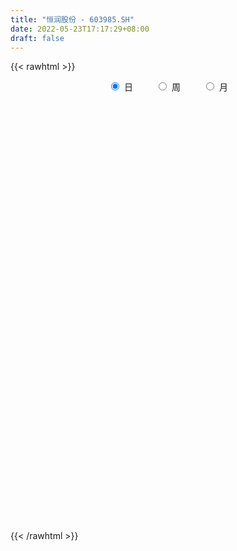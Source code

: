 ```yaml
---
title: "恒润股份 - 603985.SH"
date: 2022-05-23T17:17:29+08:00
draft: false
---
```

{{< rawhtml >}}
    <div style="text-align: center">
        <label style="padding: 1rem;"><input style="margin-right: .5rem" type="radio" name="period" value="D" checked onclick="period_change(this)">日</label>
        <label style="padding: 1rem;"><input style="margin-right: .5rem" type="radio" name="period" value="W" onclick="period_change(this)">周</label>
        <label style="padding: 1rem;"><input style="margin-right: .5rem" type="radio" name="period" value="M" onclick="period_change(this)">月</label>
    </div>
    <div id="chart" style="height: 700px;"></div> 
    <script type="text/javascript">
        const D_v = [15524.82,12145.58,16158.36,14952.23,31118.52,20437.15,18633.85,14529.99,12404.51,19358.79,20047.83,22906.54,22911.21,23284.46,43915.44,29145.82,14786.49,13192.52,11338.19,29394.03,16843.3,45037.98,37068.0,95816.87,49363.93,28561.84,29056.26,30938.02,32345.73,37977.6,34854.02,71365.2,66910.26,27448.0,29160.37,27994.52,30426.12,24069.6,30242.74,37861.59,53358.93,33042.18,52347.37,37906.39,43486.75,31646.06,37876.42,28654.95,17690.63,25118.35,52626.52,34577.62,62427.86,77380.37,54529.5,35963.1,125191.64,197295.91,140746.94,91779.03,114334.17,208560.79,246184.25,182614.65,187938.41,152369.47,121729.67,100892.23,112400.42,70783.23,122255.36,156181.52,197696.75,188261.29,111306.51,136221.05,83806.16,189239.27,95222.13,85821.73,150469.57,283123.74,330854.74,283811.14,233119.05,164738.62,137136.92,122521.53,278766.35,217497.31,69982.03,332042.51,285079.57,222860.96,121878.76,158780.67,138313.12,138066.42,108578.06,46725.3,151630.32,109172.82,109305.83,83135.24,88081.05,89020.48,80886.54,52318.21,208133.54,138770.7,160496.0,118875.11,162124.53,180441.18,136001.06,122688.18,98409.18,80443.41,61950.11,154828.78,173875.71,119199.62,158230.94,103785.34,120911.35,84527.87,89584.05,138521.91,85671.37,65375.78,60138.36,60940.55,80905.12,50979.38,79747.56,53681.49,71651.94,64654.01,73595.92,44921.39,72834.85,79191.04,80007.56,121026.66,72233.64,75505.19,67572.49,52643.31,40834.23,28783.42,49522.83,33839.83,26437.9,31804.35,25183.2,32413.44,51038.19,61387.74,46448.94,32780.47,29702.43,58057.72,52582.22,27911.13,36954.7,75449.36,81251.99,82026.73,74194.69,62471.98,49297.98,39788.1,40754.31,68668.53,52902.72,47331.4,52162.43,100068.55,114552.54,52077.33,65777.07,73668.06,73532.26,40736.05,35691.43,62285.88,61793.47,78917.21,35172.08,26622.51,28751.77,31629.52,68990.59,51345.28,48365.39,148087.46,95769.53,60072.24,45519.77,57698.18,64692.82,59064.73,95027.74,71106.75,51284.42,68385.44,60565.77,89532.04,51759.45,103139.44,91637.13,89855.57,49839.89,61303.14,54330.25,50896.19,39676.4,41764.89,50453.22,39450.8,69218.52,47276.44,59656.89,51894.5,32471.3,66068.16,44833.56,101645.99,172896.72,93975.99,72964.69,62119.15,60730.0,97431.87,77578.37,41778.85,56907.6,40853.92,31337.0,43183.13,77520.28,238610.87,142365.61,84797.0,97052.81,103461.28,167607.03,213570.07,134430.21,124731.65]
const D_histogram = [0.0,-0.0106128775,-0.0142719823,-0.0297493917,-0.0681562688,-0.1081533207,-0.1178625379,-0.1078039395,-0.1010807134,-0.0840235404,-0.0756657545,-0.0436063043,-0.0146670896,0.0137301317,0.014695981,-0.0083676574,-0.0196990516,-0.0254439198,-0.0196189405,-0.0405623887,-0.0399515482,0.0113636378,0.0526806063,0.1544190434,0.1634073968,0.1433295107,0.1448284816,0.1367747024,0.140017233,0.1090778599,0.0970159893,0.0403996348,-0.0074434012,-0.0536442816,-0.0547902165,-0.0785657656,-0.1004216351,-0.0865144993,-0.0673162483,-0.0297001894,0.0156410614,0.0455428545,0.0366545965,0.0478700679,0.0441857095,0.0421038613,0.0244470135,0.0004506457,-0.0224332484,-0.0357110045,-0.0275123221,-0.040681245,-0.1143231593,-0.1221918211,-0.18387059,-0.1850030277,-0.0749530376,0.0749350627,0.1670980781,0.2287169435,0.2757361688,0.4107050707,0.5155683801,0.6293514331,0.6647448973,0.5857316799,0.4607919323,0.3106511055,0.1537918539,0.0459044635,-0.0072301808,-0.0155868601,0.0664991522,0.1184934555,0.1154459756,0.0433344631,-0.0083950065,-0.1320487276,-0.2340114741,-0.3190530293,-0.2396083477,-0.1047195731,0.0555353629,0.2978285793,0.4454208373,0.4196049898,0.3282550807,0.398981356,0.4658449874,0.6476124694,0.9082638132,1.2217694413,1.5696056206,1.6471992102,1.5622661585,1.2512735459,1.1100705111,0.7476702871,0.5613117903,0.1293838544,-0.1667187528,-0.4013534533,-0.5019217699,-0.5401237079,-0.8027597829,-0.8139451414,-0.7665546471,-0.498115873,-0.1500137347,-0.2076754945,-0.0171120145,0.0944454096,0.4012235025,0.8127276678,1.1075420244,0.9653467637,0.7216985104,0.4498397461,0.5175023979,0.6758195137,0.4886388845,0.2397480234,-0.1431726315,-0.4748291168,-0.4731737505,-0.549430955,-0.2933864166,-0.1385673112,-0.1034958209,-0.2159200403,-0.2523092583,-0.4159716689,-0.7436908793,-0.9020069836,-0.945065808,-0.9848627048,-1.0757200656,-1.0854291375,-1.0795837541,-1.0586440912,-1.0148030979,-0.9655277431,-0.6005221456,-0.5078556702,-0.3432501222,-0.0220620841,0.1513764884,0.2993528006,0.3176312677,0.2312374991,0.0430339398,-0.1156130258,-0.2816159879,-0.3497117476,-0.4573735589,-0.542305043,-0.4107429221,-0.1424273985,0.0364028969,0.1586225088,0.1888133762,0.0891099804,0.0393738683,0.0094339036,0.0145096105,-0.3250800758,-0.6043332156,-1.0467323253,-1.3207513321,-1.432929389,-1.3604936889,-1.2477086878,-1.2186394441,-1.1807993434,-0.9740191567,-0.7956911671,-0.3683152158,-0.091670073,0.2344744646,0.4323376,0.7273390251,0.9780342575,0.9941352388,0.8505145635,0.6953367495,0.7979265477,0.8219490557,0.8420958451,0.7815331311,0.6003010059,0.4881377122,0.3717021603,0.0829850004,-0.1034869914,-0.1762957033,0.0069600816,0.0009415498,-0.2069982411,-0.3884508133,-0.6277818013,-0.8396351136,-0.9969958398,-0.9845975834,-1.0422548073,-1.0969419713,-1.2031128658,-1.1666808712,-0.9431160231,-0.8051975358,-0.7416714744,-0.7564071681,-0.5943375161,-0.487497025,-0.4574151745,-0.4089700045,-0.3697678111,-0.2380156491,-0.1822544675,-0.0617588639,-0.0128021183,-0.0207944074,0.0259680214,-0.005865462,0.0595868889,0.0784263929,0.0394419245,0.0197750822,-0.1252822798,-0.1432075422,-0.1510204036,-0.1951372502,-0.1992626922,-0.2746547229,-0.3282339685,-0.2854506557,-0.2374681677,-0.1294887702,0.001157551,0.0983164216,0.1825704048,0.3828146877,0.6169481994,0.701651555,0.7019717273,0.7262811621,0.7729077456,0.8835614441,1.028446163,1.1261348382,1.3103605246]
const D_fast = [0.0,-0.0132660969,-0.0204931973,-0.0434079546,-0.098853899,-0.165889281,-0.2050641326,-0.2219565192,-0.2405034714,-0.2444521835,-0.2550108363,-0.2338529621,-0.2085805198,-0.1767507656,-0.172110921,-0.1972664738,-0.2135226309,-0.225628479,-0.2247082348,-0.2557922802,-0.2651693268,-0.2110132313,-0.1565261112,-0.0161829132,0.0336572893,0.0494117809,0.0871178722,0.1132577686,0.1515046074,0.1478346993,0.160026826,0.1135103802,0.0638064939,0.0041945431,-0.0106489459,-0.0540659365,-0.1010272147,-0.1087487037,-0.1063795148,-0.0761885033,-0.0269369871,0.0143505197,0.0146259108,0.0378088992,0.0451709682,0.0536150852,0.0420699908,0.0181862844,-0.0103059218,-0.032511429,-0.0311908272,-0.0545300613,-0.1567527655,-0.1951693825,-0.3028157989,-0.3501989935,-0.2588872628,-0.0902653968,0.0436721381,0.1624702393,0.2784235068,0.5160686764,0.7498240808,1.0209449922,1.2225246806,1.2899443832,1.2802026187,1.2077245683,1.0893132802,0.9929020056,0.9379598161,0.9257064219,1.0244172221,1.1060348893,1.1318489033,1.0705710066,1.0167427854,0.8600768824,0.6996112674,0.5348064549,0.5543490496,0.6630579309,0.8371967076,1.1539470688,1.4128945362,1.4919799362,1.4826937973,1.6531654115,1.8364902898,2.1801608892,2.6678781862,3.2868261747,4.0270637591,4.5164571513,4.8220906392,4.823916413,4.9602310061,4.7847483538,4.7387178046,4.3391358323,4.0013535369,3.6663804731,3.440331714,3.2670988491,2.8037728284,2.5891011845,2.444853017,2.5887628228,2.8993615274,2.789780894,2.9760663704,3.1112351469,3.5183191154,4.1330051976,4.7047050604,4.8038464906,4.7406228649,4.5812240371,4.7782622884,5.1055342826,5.0405133746,4.8515595193,4.4328457065,3.982481942,3.8658438707,3.6522289275,3.8349268617,3.9551041393,3.9643016744,3.7978974449,3.6984309124,3.4307755845,2.9171336543,2.5333158041,2.2539905277,1.9679779547,1.6081905775,1.3271242212,1.0630736661,0.8193523062,0.609492525,0.417385944,0.6322610052,0.5979635629,0.6767565804,0.9924290975,1.2037117921,1.4265263045,1.5242125885,1.4956281946,1.3181831203,1.1306328983,0.8942259392,0.7387022425,0.5166970416,0.2961892968,0.325065687,0.557774361,0.7457053807,0.9075806197,0.9849748313,0.9075489305,0.8676562855,0.8400747968,0.8487779062,0.427918201,-0.0024182427,-0.7065004337,-1.3107072736,-1.7811176777,-2.0488053998,-2.2479475706,-2.523538188,-2.7808979231,-2.8176225256,-2.8382173278,-2.5029201805,-2.2491925559,-1.8644294021,-1.5584818667,-1.0816456853,-0.5864418886,-0.3218070976,-0.252799132,-0.2341427586,0.0679286765,0.2974384484,0.5281091991,0.6629297678,0.6317728941,0.6416440285,0.6181340167,0.3501631069,0.1378193673,0.0209367294,0.2059325348,0.2001493905,-0.0595399607,-0.3381052362,-0.7343816745,-1.1561437652,-1.5627534515,-1.7965045908,-2.1147255166,-2.4436481734,-2.8505972843,-3.1058355075,-3.1180496653,-3.1814305619,-3.3033223691,-3.5071598548,-3.4936745818,-3.508708347,-3.5929802901,-3.6467776212,-3.7000173806,-3.6277691308,-3.6175715661,-3.5125156785,-3.4667594625,-3.4799503535,-3.4266959193,-3.4599957682,-3.3796466951,-3.3412005929,-3.3703245801,-3.3850476518,-3.5614255838,-3.6151527318,-3.6607206941,-3.7536218533,-3.8075629682,-3.9516186797,-4.0872564175,-4.1158357685,-4.1272203225,-4.0516131176,-3.9206774087,-3.7989394326,-3.6690428482,-3.3730948934,-2.9847243318,-2.7246080875,-2.5487949833,-2.342915258,-2.1030617382,-1.7715176786,-1.369521419,-0.9902990342,-0.4784832167]
const D_slow = [0.0,-0.0026532194,-0.006221215,-0.0136585629,-0.0306976301,-0.0577359603,-0.0872015947,-0.1141525796,-0.139422758,-0.1604286431,-0.1793450817,-0.1902466578,-0.1939134302,-0.1904808973,-0.186806902,-0.1888988164,-0.1938235793,-0.2001845592,-0.2050892943,-0.2152298915,-0.2252177785,-0.2223768691,-0.2092067175,-0.1706019567,-0.1297501075,-0.0939177298,-0.0577106094,-0.0235169338,0.0114873744,0.0387568394,0.0630108367,0.0731107454,0.0712498951,0.0578388247,0.0441412706,0.0244998292,-0.0006055796,-0.0222342044,-0.0390632665,-0.0464883138,-0.0425780485,-0.0311923349,-0.0220286857,-0.0100611688,0.0009852586,0.011511224,0.0176229773,0.0177356387,0.0121273266,0.0031995755,-0.003678505,-0.0138488163,-0.0424296061,-0.0729775614,-0.1189452089,-0.1651959658,-0.1839342252,-0.1652004595,-0.12342594,-0.0662467041,0.0026873381,0.1053636057,0.2342557008,0.391593559,0.5577797833,0.7042127033,0.8194106864,0.8970734628,0.9355214263,0.9469975421,0.9451899969,0.9412932819,0.95791807,0.9875414338,1.0164029277,1.0272365435,1.0251377919,0.99212561,0.9336227415,0.8538594842,0.7939573972,0.767777504,0.7816613447,0.8561184895,0.9674736989,1.0723749463,1.1544387165,1.2541840555,1.3706453024,1.5325484197,1.759614373,2.0650567334,2.4574581385,2.8692579411,3.2598244807,3.5726428672,3.8501604949,4.0370780667,4.1774060143,4.2097519779,4.1680722897,4.0677339264,3.9422534839,3.8072225569,3.6065326112,3.4030463259,3.2114076641,3.0868786958,3.0493752622,2.9974563885,2.9931783849,3.0167897373,3.1170956129,3.3202775299,3.597163036,3.8384997269,4.0189243545,4.131384291,4.2607598905,4.4297147689,4.5518744901,4.6118114959,4.576018338,4.4573110588,4.3390176212,4.2016598825,4.1283132783,4.0936714505,4.0677974953,4.0138174852,3.9507401706,3.8467472534,3.6608245336,3.4353227877,3.1990563357,2.9528406595,2.6839106431,2.4125533587,2.1426574202,1.8779963974,1.6242956229,1.3829136871,1.2327831507,1.1058192332,1.0200067026,1.0144911816,1.0523353037,1.1271735039,1.2065813208,1.2643906956,1.2751491805,1.2462459241,1.1758419271,1.0884139902,0.9740706004,0.8384943397,0.7358086092,0.7002017596,0.7093024838,0.748958111,0.796161455,0.8184389501,0.8282824172,0.8306408931,0.8342682957,0.7529982768,0.6019149729,0.3402318916,0.0100440586,-0.3481882887,-0.6883117109,-1.0002388829,-1.3048987439,-1.6000985797,-1.8436033689,-2.0425261607,-2.1346049646,-2.1575224829,-2.0989038667,-1.9908194667,-1.8089847104,-1.5644761461,-1.3159423364,-1.1033136955,-0.9294795081,-0.7299978712,-0.5245106073,-0.313986646,-0.1186033633,0.0314718882,0.1535063163,0.2464318564,0.2671781065,0.2413063586,0.1972324328,0.1989724532,0.1992078406,0.1474582804,0.0503455771,-0.1065998733,-0.3165086516,-0.5657576116,-0.8119070074,-1.0724707093,-1.3467062021,-1.6474844185,-1.9391546363,-2.1749336421,-2.3762330261,-2.5616508947,-2.7507526867,-2.8993370657,-3.021211322,-3.1355651156,-3.2378076167,-3.3302495695,-3.3897534818,-3.4353170986,-3.4507568146,-3.4539573442,-3.459155946,-3.4526639407,-3.4541303062,-3.439233584,-3.4196269857,-3.4097665046,-3.4048227341,-3.436143304,-3.4719451896,-3.5097002905,-3.558484603,-3.6083002761,-3.6769639568,-3.7590224489,-3.8303851129,-3.8897521548,-3.9221243473,-3.9218349596,-3.8972558542,-3.851613253,-3.7559095811,-3.6016725312,-3.4262596425,-3.2507667106,-3.0691964201,-2.8759694837,-2.6550791227,-2.397967582,-2.1164338724,-1.7888437413]
const D_data = [['2021-05-12', 17.0444, 17.5735, 16.931, 17.5811],['2021-05-13', 17.4904, 17.4072, 17.2636, 17.5735],['2021-05-14', 17.5584, 17.445, 17.2561, 17.5584],['2021-05-17', 17.3241, 17.2258, 17.1956, 17.5584],['2021-05-18', 17.2031, 16.7496, 16.6287, 17.2334],['2021-05-19', 16.6816, 16.4397, 16.349, 16.7496],['2021-05-20', 16.5002, 16.5833, 16.4095, 16.8101],['2021-05-21', 16.5985, 16.727, 16.4473, 16.7421],['2021-05-24', 16.727, 16.6287, 16.5531, 16.727],['2021-05-25', 16.8101, 16.727, 16.4851, 16.8101],['2021-05-26', 16.6514, 16.5985, 16.5153, 16.7723],['2021-05-27', 16.538, 16.931, 16.538, 16.9991],['2021-05-28', 16.931, 17.0066, 16.931, 17.3468],['2021-05-31', 17.1578, 17.1276, 16.8706, 17.3014],['2021-06-01', 17.052, 16.8479, 16.8177, 17.1427],['2021-06-02', 16.8781, 16.4624, 16.4397, 16.9159],['2021-06-03', 16.4322, 16.4775, 16.4322, 16.6665],['2021-06-04', 16.5531, 16.4549, 16.4246, 16.5833],['2021-06-07', 16.4851, 16.5531, 16.4624, 16.5833],['2021-06-08', 16.6287, 16.1223, 15.8955, 16.6287],['2021-06-09', 16.1374, 16.2735, 16.0694, 16.5078],['2021-06-10', 16.2659, 17.0066, 16.213, 17.1351],['2021-06-11', 17.2938, 17.1276, 17.0066, 17.3543],['2021-06-15', 17.1427, 18.3294, 17.1427, 18.8433],['2021-06-16', 18.5108, 17.5735, 17.445, 18.6015],['2021-06-17', 17.445, 17.2863, 17.1276, 17.566],['2021-06-18', 17.2712, 17.6113, 17.0444, 17.6113],['2021-06-21', 17.6113, 17.5811, 17.3392, 17.7927],['2021-06-22', 17.63, 17.82, 17.63, 18.3],['2021-06-23', 17.78, 17.42, 17.38, 17.78],['2021-06-24', 17.45, 17.63, 17.25, 17.7],['2021-06-25', 17.66, 16.95, 16.89, 17.69],['2021-06-28', 16.62, 16.8, 16.48, 17.17],['2021-06-29', 16.8, 16.55, 16.55, 16.95],['2021-06-30', 16.75, 16.95, 16.59, 17.0],['2021-07-01', 16.95, 16.55, 16.48, 17.02],['2021-07-02', 16.51, 16.38, 16.2, 16.65],['2021-07-05', 16.53, 16.73, 16.35, 16.76],['2021-07-06', 16.8, 16.82, 16.5, 17.05],['2021-07-07', 16.77, 17.16, 16.55, 17.18],['2021-07-08', 17.08, 17.47, 17.05, 17.67],['2021-07-09', 17.37, 17.5, 17.25, 17.64],['2021-07-12', 17.58, 17.1, 17.09, 17.65],['2021-07-13', 17.1, 17.39, 17.07, 17.59],['2021-07-14', 17.5, 17.26, 17.22, 17.92],['2021-07-15', 17.23, 17.3, 17.16, 17.59],['2021-07-16', 17.24, 17.08, 16.97, 17.5],['2021-07-19', 17.0, 16.9, 16.71, 17.13],['2021-07-20', 16.75, 16.78, 16.6, 16.87],['2021-07-21', 16.81, 16.78, 16.64, 16.92],['2021-07-22', 16.66, 17.01, 16.45, 17.08],['2021-07-23', 16.99, 16.7, 16.51, 16.99],['2021-07-26', 16.7, 15.64, 15.62, 16.7],['2021-07-27', 15.6, 16.14, 15.6, 16.75],['2021-07-28', 16.13, 15.14, 15.01, 16.22],['2021-07-29', 15.29, 15.56, 15.27, 15.72],['2021-07-30', 15.7, 17.12, 15.57, 17.12],['2021-08-02', 17.5, 18.3, 17.48, 18.5],['2021-08-03', 18.3, 18.31, 18.1, 18.97],['2021-08-04', 18.53, 18.49, 18.03, 18.7],['2021-08-05', 18.49, 18.8, 18.32, 19.2],['2021-08-06', 18.6, 20.68, 18.51, 20.68],['2021-08-09', 20.88, 21.35, 20.42, 21.9],['2021-08-10', 20.98, 22.56, 20.98, 23.0],['2021-08-11', 22.54, 22.57, 22.34, 23.5],['2021-08-12', 22.58, 21.61, 21.44, 22.6],['2021-08-13', 21.52, 21.01, 20.68, 21.6],['2021-08-16', 21.05, 20.38, 20.3, 21.22],['2021-08-17', 20.33, 19.78, 19.6, 21.19],['2021-08-18', 19.89, 19.89, 19.64, 20.24],['2021-08-19', 19.89, 20.29, 19.37, 20.99],['2021-08-20', 20.78, 20.81, 19.89, 21.48],['2021-08-23', 21.2, 22.3, 20.86, 22.65],['2021-08-24', 22.6, 22.5, 21.8, 23.28],['2021-08-25', 22.25, 22.18, 21.75, 22.48],['2021-08-26', 22.06, 21.32, 21.2, 22.16],['2021-08-27', 21.18, 21.4, 21.08, 21.85],['2021-08-30', 20.6, 20.11, 19.69, 20.66],['2021-08-31', 20.1, 19.76, 19.49, 20.26],['2021-09-01', 19.88, 19.37, 19.19, 20.16],['2021-09-02', 19.33, 21.31, 19.07, 21.31],['2021-09-03', 22.28, 22.56, 21.61, 23.44],['2021-09-06', 23.1, 23.77, 22.9, 24.82],['2021-09-07', 23.26, 26.15, 23.2, 26.15],['2021-09-08', 26.59, 26.45, 25.52, 27.25],['2021-09-09', 26.42, 25.1, 24.69, 26.99],['2021-09-10', 25.9, 24.42, 24.1, 25.98],['2021-09-13', 24.42, 26.86, 24.2, 26.86],['2021-09-14', 27.69, 27.72, 26.28, 28.44],['2021-09-15', 27.17, 30.49, 27.17, 30.49],['2021-09-16', 32.3, 33.54, 32.3, 33.54],['2021-09-17', 33.0, 36.89, 32.8, 36.89],['2021-09-22', 36.0, 40.56, 35.55, 40.58],['2021-09-23', 40.11, 40.0, 37.68, 42.08],['2021-09-24', 39.99, 39.67, 38.2, 40.81],['2021-09-27', 38.32, 37.38, 35.88, 39.5],['2021-09-28', 37.93, 39.76, 37.68, 41.12],['2021-09-29', 38.76, 36.93, 36.79, 40.18],['2021-09-30', 37.98, 38.76, 36.86, 40.19],['2021-10-08', 39.3, 34.88, 34.88, 39.6],['2021-10-11', 32.98, 35.19, 32.7, 35.72],['2021-10-12', 36.0, 34.88, 33.44, 36.97],['2021-10-13', 34.79, 35.86, 33.7, 36.8],['2021-10-14', 36.08, 36.4, 34.63, 37.84],['2021-10-15', 36.4, 32.76, 32.76, 36.41],['2021-10-18', 33.1, 35.02, 32.76, 35.46],['2021-10-19', 34.41, 35.69, 33.7, 36.28],['2021-10-20', 35.1, 39.26, 34.0, 39.26],['2021-10-21', 41.0, 42.11, 39.58, 43.19],['2021-10-22', 41.17, 38.1, 37.9, 42.16],['2021-10-25', 36.28, 41.91, 36.28, 41.91],['2021-10-26', 42.94, 42.2, 40.77, 43.78],['2021-10-27', 40.93, 46.42, 40.9, 46.42],['2021-10-28', 46.61, 50.63, 45.95, 51.06],['2021-10-29', 49.5, 52.35, 46.42, 53.12],['2021-11-01', 51.0, 48.65, 48.58, 52.0],['2021-11-02', 49.0, 47.57, 46.4, 49.49],['2021-11-03', 46.43, 46.87, 44.12, 47.84],['2021-11-04', 47.66, 51.56, 47.66, 51.56],['2021-11-05', 53.3, 54.41, 51.92, 56.6],['2021-11-08', 54.36, 51.11, 50.5, 57.71],['2021-11-09', 52.5, 50.1, 49.6, 53.15],['2021-11-10', 50.6, 47.4, 45.1, 50.7],['2021-11-11', 47.0, 46.5, 44.8, 47.19],['2021-11-12', 46.05, 50.03, 46.01, 50.38],['2021-11-15', 49.0, 49.05, 47.28, 51.59],['2021-11-16', 49.39, 53.96, 49.25, 53.96],['2021-11-17', 53.96, 54.22, 51.47, 56.9],['2021-11-18', 54.6, 53.72, 52.5, 56.53],['2021-11-19', 53.18, 52.11, 51.0, 53.18],['2021-11-22', 52.85, 53.04, 50.6, 53.97],['2021-11-23', 53.46, 51.19, 50.31, 53.55],['2021-11-24', 50.87, 47.87, 47.17, 51.55],['2021-11-25', 48.0, 48.52, 46.8, 48.98],['2021-11-26', 49.18, 49.15, 47.3, 51.37],['2021-11-29', 47.64, 48.63, 47.12, 49.65],['2021-11-30', 48.69, 47.21, 47.21, 49.94],['2021-12-01', 47.0, 47.45, 45.67, 47.9],['2021-12-02', 46.81, 47.09, 44.0, 47.8],['2021-12-03', 47.1, 46.78, 46.2, 47.99],['2021-12-06', 46.0, 46.66, 45.3, 48.47],['2021-12-07', 47.0, 46.4, 45.91, 48.2],['2021-12-08', 48.0, 51.04, 47.67, 51.04],['2021-12-09', 51.74, 48.59, 47.95, 51.99],['2021-12-10', 48.83, 50.0, 47.21, 50.46],['2021-12-13', 49.8, 53.28, 48.58, 54.5],['2021-12-14', 53.54, 52.97, 52.48, 55.33],['2021-12-15', 52.61, 53.86, 51.91, 55.25],['2021-12-16', 53.87, 53.1, 52.5, 55.5],['2021-12-17', 52.93, 52.0, 51.43, 53.98],['2021-12-20', 51.82, 50.27, 50.2, 52.52],['2021-12-21', 51.45, 49.85, 49.62, 53.31],['2021-12-22', 49.85, 48.89, 48.37, 49.98],['2021-12-23', 48.51, 49.39, 48.2, 50.53],['2021-12-24', 49.11, 48.24, 47.5, 49.45],['2021-12-27', 47.98, 47.73, 47.01, 49.3],['2021-12-28', 47.58, 50.3, 46.26, 51.08],['2021-12-29', 49.56, 52.98, 49.27, 53.48],['2021-12-30', 52.63, 53.13, 52.36, 54.6],['2021-12-31', 53.4, 53.42, 53.01, 55.3],['2022-01-04', 53.58, 52.93, 50.9, 53.98],['2022-01-05', 52.6, 51.34, 48.15, 52.88],['2022-01-06', 48.58, 51.73, 48.03, 52.3],['2022-01-07', 51.0, 51.9, 50.0, 52.3],['2022-01-10', 51.5, 52.4, 50.8, 54.66],['2022-01-11', 52.19, 47.16, 47.16, 53.35],['2022-01-12', 44.48, 45.96, 43.72, 47.63],['2022-01-13', 45.0, 41.36, 41.36, 45.8],['2022-01-14', 41.1, 40.6, 39.56, 42.4],['2022-01-17', 40.6, 40.45, 39.31, 40.92],['2022-01-18', 40.5, 41.46, 39.39, 42.75],['2022-01-19', 42.26, 41.3, 40.8, 42.75],['2022-01-20', 41.29, 39.48, 39.08, 41.99],['2022-01-21', 39.48, 38.6, 38.37, 40.17],['2022-01-24', 38.91, 40.27, 38.2, 40.91],['2022-01-25', 40.21, 39.97, 39.88, 41.69],['2022-01-26', 40.28, 43.97, 40.28, 43.97],['2022-01-27', 43.46, 43.5, 42.88, 45.88],['2022-01-28', 44.11, 45.51, 41.88, 47.84],['2022-02-07', 46.88, 45.3, 44.89, 48.6],['2022-02-08', 45.28, 48.05, 42.92, 49.36],['2022-02-09', 49.56, 49.42, 46.38, 50.6],['2022-02-10', 48.95, 47.79, 45.06, 49.45],['2022-02-11', 47.41, 46.01, 45.18, 47.41],['2022-02-14', 45.04, 45.53, 43.95, 46.6],['2022-02-15', 45.59, 49.1, 44.09, 49.9],['2022-02-16', 48.5, 49.02, 47.99, 51.1],['2022-02-17', 48.63, 49.7, 46.7, 50.4],['2022-02-18', 49.01, 49.2, 48.32, 49.8],['2022-02-21', 49.19, 47.58, 47.1, 49.19],['2022-02-22', 47.18, 48.1, 46.94, 48.75],['2022-02-23', 48.2, 47.8, 46.6, 48.57],['2022-02-24', 47.32, 44.76, 43.46, 48.05],['2022-02-25', 44.89, 44.78, 44.0, 46.0],['2022-02-28', 44.85, 45.42, 43.25, 45.86],['2022-03-01', 45.08, 48.89, 44.93, 49.96],['2022-03-02', 47.61, 47.03, 44.53, 47.61],['2022-03-03', 46.05, 43.86, 43.8, 46.47],['2022-03-04', 43.1, 42.91, 42.5, 44.67],['2022-03-07', 42.53, 40.63, 40.11, 42.53],['2022-03-08', 41.27, 39.13, 37.8, 41.27],['2022-03-09', 39.48, 38.01, 36.78, 40.09],['2022-03-10', 39.0, 38.85, 38.3, 40.71],['2022-03-11', 38.43, 36.9, 36.06, 38.79],['2022-03-14', 36.3, 35.6, 35.4, 36.74],['2022-03-15', 35.38, 33.38, 33.38, 35.59],['2022-03-16', 33.98, 33.77, 32.24, 34.08],['2022-03-17', 34.62, 35.68, 34.2, 37.15],['2022-03-18', 35.9, 34.56, 34.26, 35.9],['2022-03-21', 34.96, 33.2, 32.09, 34.96],['2022-03-22', 33.19, 31.37, 31.1, 33.2],['2022-03-23', 31.4, 33.04, 31.4, 33.96],['2022-03-24', 33.05, 32.22, 31.61, 33.05],['2022-03-25', 32.31, 30.81, 30.65, 32.31],['2022-03-28', 30.5, 30.45, 30.05, 31.2],['2022-03-29', 30.31, 29.79, 29.4, 30.78],['2022-03-30', 29.99, 30.69, 29.98, 30.84],['2022-03-31', 30.6, 29.59, 29.47, 30.6],['2022-04-01', 29.31, 30.29, 29.1, 30.46],['2022-04-06', 30.3, 29.33, 29.11, 30.37],['2022-04-07', 29.45, 28.22, 28.16, 29.45],['2022-04-08', 28.22, 28.52, 27.86, 29.14],['2022-04-11', 28.27, 27.09, 26.81, 28.44],['2022-04-12', 26.99, 27.93, 26.72, 28.3],['2022-04-13', 28.36, 27.14, 27.01, 28.38],['2022-04-14', 27.33, 25.92, 25.6, 27.75],['2022-04-15', 25.6, 25.54, 24.85, 25.88],['2022-04-18', 24.02, 22.99, 22.99, 25.0],['2022-04-19', 22.99, 23.54, 22.36, 23.96],['2022-04-20', 23.31, 22.98, 22.83, 23.8],['2022-04-21', 23.17, 21.74, 21.59, 23.19],['2022-04-22', 21.76, 21.44, 21.36, 22.14],['2022-04-25', 21.29, 19.62, 19.51, 21.29],['2022-04-26', 18.28, 18.77, 18.28, 19.47],['2022-04-27', 18.56, 19.16, 17.69, 19.32],['2022-04-28', 18.8, 18.71, 18.5, 19.33],['2022-04-29', 18.67, 19.18, 18.5, 19.5],['2022-05-05', 19.18, 19.5, 18.91, 19.83],['2022-05-06', 19.06, 19.18, 18.9, 19.46],['2022-05-09', 19.22, 19.07, 18.8, 19.84],['2022-05-10', 18.96, 20.98, 18.56, 20.98],['2022-05-11', 21.0, 22.46, 21.0, 22.9],['2022-05-12', 21.89, 21.48, 21.01, 22.25],['2022-05-13', 21.35, 20.74, 20.4, 21.45],['2022-05-16', 21.15, 21.23, 20.92, 22.06],['2022-05-17', 21.4, 21.88, 20.58, 22.02],['2022-05-18', 21.88, 23.38, 21.5, 23.8],['2022-05-19', 23.2, 24.91, 22.85, 25.6],['2022-05-20', 24.91, 25.52, 24.68, 25.75],['2022-05-23', 25.52, 28.07, 25.09, 28.07]]
const W_v = [79050.48,70239.92,55681.14,42986.13,55220.53,45537.76,135106.56,154921.54,75477.29,65562.05,42756.29,34271.24,51395.44,165042.45,105087.62,81487.63,49306.0,56006.0,30855.94,21480.0,24961.13,16688.0,19975.32,26415.0,17057.05,41409.69,65363.07,31598.82,25252.58,19083.16,6472.0,5313.0,16405.58,22092.96,22468.0,23852.0,26115.0,56555.13,169128.86,113768.52,60083.23,23176.6,43215.14,32191.14,39455.1,32262.03,34112.24,33077.1,31877.62,23830.0,43430.52,20471.23,19799.79,32902.82,18641.18,29452.38,14457.3,12925.65,13726.09,15750.66,13406.45,20968.85,126602.43,92488.91,65442.18,62391.88,69866.27,50534.33,68367.63,57558.35,63432.04,80028.56,38571.9,31937.69,61561.23,25204.85,42569.26,79074.12,113419.94,128039.51,84098.69,72038.51,80928.79,64125.1,62131.37,98601.67,64791.61,53996.19,86492.48,88549.1,59040.81,27198.14,43276.45,36156.17,27403.85,47137.76,27960.28,39562.92,55512.86,52904.89,47593.54,71098.31,48088.84,34929.61,26904.16,35063.74,23074.42,55318.51,67792.97,91097.87,76079.68,63976.84,38188.83,6640.6,61025.15,38722.87,30820.08,54875.64,40286.24,104679.05,65831.85,29785.01,33884.85,88232.58,119510.91,75983.91,85633.85,72809.98,75503.88,51156.86,105961.72,56527.85,113784.79,160278.66,102162.77,86896.25,71536.28,47272.63,88880.82,62322.89,60502.74,179758.44,178448.76,57199.33,133077.7,271215.16,120704.65,126525.57,175846.61,359844.12,130822.03,217891.19,824785.8100000001,595117.29,638935.4099999999,623702.3600000001,551909.52,519992.03,430693.17,277053.56,256368.78,279214.15,451976.02,432059.24,118737.76,70635.4,404334.92,187223.23,198812.01,121536.47,259109.37,133653.94,111752.97,261940.51,226055.94,349032.9300000001,195564.86,170408.63,316566.43,311386.39,178796.15,198163.68,174428.12,121472.77,62244.53,118289.17,131707.82,115570.29,82994.27,112912.36,115704.14,158109.71,125373.59,101608.01,144934.49,35998.52,101865.51,99671.74,97628.88,124324.73,139681.5,202798.9,207480.57,181939.27,178575.04,203262.99,158668.07,355492.47,752716.8400000001,890836.4500000001,562512.76,717291.7600000001,803876.4399999999,1149660.47,1020809.73,629819.29,543738.27,46725.3,541325.26,569129.47,757937.8800000001,518319.66,676002.96,463680.98,332710.97,308504.75,425293.75,265338.64,166788.11,224068.78,168253.5,349877.47,260980.9,367017.64,305790.77,273860.07,207339.67,397814.39,347590.22,321527.12,395775.17,237120.95,155945.76,254924.41,503602.54,334426.6899999999,72190.92,586476.89,716121.3999999999,124731.65]
const W_histogram = [0.0,-0.0834862678,-0.1211702637,-0.1410283294,-0.1753395125,-0.159298811,-0.1046203181,-0.0001002124,0.0306762609,0.0491841666,0.0517150418,0.0211345586,0.0582559396,0.0986674973,0.1271065541,0.0589966819,0.0340206557,-0.0476039505,-0.1123118377,-0.1386582641,-0.2024172767,-0.2440789369,-0.2509748557,-0.2265186152,-0.2009823318,-0.151367052,-0.0804532204,-0.0634139487,-0.1258759722,-0.223272591,-0.2511225861,-0.2335348741,-0.1943348842,-0.1160335575,-0.0884892206,-0.0848236365,-0.0259624781,0.1004609339,0.1954427967,0.1846850547,0.137482758,0.115298621,0.0935049808,0.0822347259,0.103337604,0.0663807848,0.0346734454,-0.0297554841,-0.111950377,-0.1401983913,-0.1474857347,-0.1342992796,-0.1190740657,-0.0877240591,-0.0928682019,-0.0738307098,-0.067888789,-0.0483264866,-0.0296558116,0.0017315193,0.0224199106,0.0364474214,0.0963123742,0.0664097835,0.0764663389,0.0865206106,0.124682012,0.147211428,0.1924668064,0.1971503311,0.177355836,0.1849401719,0.1807287212,0.1788691641,0.1843127897,0.1811010514,0.1651297548,0.1810994988,0.2349910265,0.2497103474,0.293623944,0.3039293107,0.3115542992,0.2944042835,0.2475373902,0.2761345649,0.2640870651,0.2391213202,0.1630817826,0.0794555431,-0.0115835626,-0.0953735633,-0.1659960486,-0.2072583515,-0.2502019275,-0.2392707363,-0.2363873758,-0.2354611283,-0.1948385815,-0.1633697615,-0.1271284925,-0.103316163,-0.0751604165,-0.047616367,-0.0379624906,-0.0840904359,-0.1039295329,-0.0861352121,-0.06166726,-0.0122498995,0.0502362655,0.0767568536,0.0640002588,0.0423114158,0.0612219203,0.0417667428,0.0285135934,0.0029232738,-0.0253571148,-0.0551298404,-0.093590179,-0.1083033167,-0.1104899911,-0.1074838202,-0.0687926935,-0.0352100349,0.0150545158,0.0505270008,0.0686843581,0.0711791202,0.0315465379,0.0035784186,0.0537938108,0.0953302693,0.1677887207,0.1671495424,0.1601178932,0.1264981654,0.0969031304,0.0489144161,0.011354794,0.0671907659,0.0682847897,0.0611475129,0.050770583,0.0718106201,0.0940958637,0.1053255527,0.1644014275,0.2470017571,0.3178769945,0.3152324418,0.3970534164,0.5122689986,0.8532169791,1.1014301196,1.1142317198,1.0954443921,1.033322384,0.925801508,0.68375776,0.553739217,0.6516755883,0.3335859522,0.1478289058,0.1064338998,0.0764012013,-0.0738936387,-0.2239874849,-0.349181914,-0.2975339648,-0.2856414909,-0.3362598801,-0.2301776528,-0.103277748,-0.0305138176,0.075475299,0.0504059569,-0.0150911624,-0.1830104215,-0.1570109,-0.4040801272,-0.7244978069,-0.8399402614,-0.8199121664,-0.8279864825,-0.7867362797,-0.7839074459,-0.7639741842,-0.72828428,-0.6872626536,-0.6179242434,-0.5533259897,-0.4624639796,-0.3950276771,-0.3757839146,-0.4061906846,-0.4483115286,-0.430880189,-0.429106035,-0.3581221385,-0.2587253151,-0.219211903,-0.2129774304,-0.1195911032,-0.0744817775,-0.0592737808,-0.0124153583,0.2522403036,0.4328274078,0.5164454312,0.5841405893,0.6733516055,0.8145094162,1.6560757269,2.2703605257,2.4693260614,2.2023808718,1.7647049905,1.7150197646,2.4758306542,2.9211816023,2.7278186191,2.5503033827,2.0645731661,1.4440693933,1.1250694142,0.9313468672,0.4565885721,0.4000593859,0.1801412922,-0.7552046641,-1.4947090261,-1.5006755016,-1.4522127503,-1.1971959093,-1.3090071407,-1.479159237,-1.9377924281,-2.3145702239,-2.7049988612,-2.8712203736,-2.961427585,-3.0697313749,-3.2481795307,-3.3364105093,-3.2116376206,-2.8530233083,-2.1546453818,-1.417322847]
const W_fast = [0.0,-0.1043578348,-0.1723343966,-0.2274495446,-0.3055956059,-0.3293796071,-0.3008561937,-0.1963611411,-0.1579156026,-0.1271116553,-0.1116520196,-0.1369488632,-0.0852634972,-0.0201850652,0.0400306301,-0.0133300716,-0.0298009339,-0.1233265277,-0.2161123744,-0.2771233668,-0.3914866985,-0.4941680929,-0.5638077256,-0.595981139,-0.6206904385,-0.6089169217,-0.5581163952,-0.5569306107,-0.6508616273,-0.8040763938,-0.8947070354,-0.935503042,-0.9448867732,-0.8955938358,-0.8901718041,-0.9077121291,-0.8553415902,-0.7038029448,-0.5599603827,-0.5245468611,-0.5373784682,-0.53073795,-0.5291553451,-0.5198669185,-0.4729296393,-0.4932912623,-0.5163302403,-0.5881980409,-0.698380528,-0.7616781401,-0.8058369172,-0.826225282,-0.8407685845,-0.8313495927,-0.859710786,-0.8591309713,-0.8701612478,-0.8626805671,-0.8514238449,-0.8196036342,-0.7933102653,-0.7701708991,-0.6862278527,-0.6995279975,-0.6703548575,-0.6386704331,-0.5693385288,-0.5100062558,-0.4166341757,-0.3626630683,-0.3381186044,-0.2842992256,-0.243328496,-0.200470762,-0.1489489389,-0.1068854144,-0.0815742723,-0.0203296536,0.0923096307,0.1694565385,0.2867761211,0.3730638155,0.4585773787,0.5150284339,0.5300458882,0.6276767041,0.6816509706,0.7164655558,0.6811964638,0.6174341101,0.5234991137,0.4158657222,0.3037442248,0.210667334,0.1051732761,0.0562867832,0.0000732998,-0.0578657348,-0.0659528333,-0.0753264537,-0.0708673078,-0.0728840191,-0.0635183767,-0.0478784189,-0.0477151652,-0.1148657195,-0.1606871998,-0.164426682,-0.1553755449,-0.1090206592,-0.0339754279,0.0117343736,0.0149778435,0.0038668544,0.038082839,0.0290693473,0.0229445962,-0.001914905,-0.0365345722,-0.080089758,-0.1419476414,-0.1837366082,-0.2135457804,-0.2374105645,-0.2159176112,-0.1911374613,-0.1371092817,-0.0890050465,-0.0536765996,-0.0333870575,-0.0651330053,-0.0922065199,-0.028542675,0.0368263507,0.1512319823,0.1923801896,0.2253780137,0.2233828272,0.2180135749,0.1822534646,0.147532541,0.2201662044,0.2383314256,0.246481027,0.2487967429,0.287789435,0.3335986446,0.3711597217,0.4713359534,0.6156867223,0.7660312082,0.8421947661,1.0232790947,1.2665619266,1.8208141518,2.3443848223,2.6357443525,2.8908181228,3.0870267107,3.2109562116,3.1398519037,3.1482681649,3.4091234333,3.1744302853,3.0256304652,3.0108439342,2.9999115361,2.8311432864,2.625052569,2.4125626614,2.3898271194,2.3303092205,2.1956258613,2.2441636755,2.3452441433,2.4103796192,2.5352375606,2.5227697077,2.4534997978,2.2398279333,2.2265747298,1.8784854708,1.3769433395,1.0515158196,0.866565873,0.6514949363,0.4960610692,0.3029130415,0.1318527572,-0.0145284087,-0.1453224456,-0.2304650963,-0.30419834,-0.3289523248,-0.3602729417,-0.4349751578,-0.5669295989,-0.7211283251,-0.8114170328,-0.9169193874,-0.9354660256,-0.9007505309,-0.9160400946,-0.9630499796,-0.8995614282,-0.8730725469,-0.8726829954,-0.8289284124,-0.5012126746,-0.2124187185,0.0003106627,0.2140409681,0.4715898857,0.8163750505,2.0719602929,3.2538352231,4.0701322741,4.3537823024,4.3572826687,4.736352384,6.1161209372,7.2917672858,7.7803589574,8.2404195667,8.2708326416,8.0113462172,7.9736135916,8.0127277614,7.6521166094,7.6956022697,7.520719499,6.3965723767,5.2833907581,4.9022554072,4.587664971,4.5433828347,4.1043198181,3.5643779126,2.6212966144,1.6658762626,0.59919791,-0.2848286958,-1.1153928035,-1.9911294371,-2.9816224755,-3.9039560814,-4.582092598,-4.9367341126,-4.7770175317,-4.3940257086]
const W_slow = [0.0,-0.020871567,-0.0511641329,-0.0864212152,-0.1302560934,-0.1700807961,-0.1962358756,-0.1962609287,-0.1885918635,-0.1762958219,-0.1633670614,-0.1580834218,-0.1435194369,-0.1188525625,-0.087075924,-0.0723267535,-0.0638215896,-0.0757225772,-0.1038005366,-0.1384651027,-0.1890694218,-0.250089156,-0.31283287,-0.3694625238,-0.4197081067,-0.4575498697,-0.4776631748,-0.493516662,-0.5249856551,-0.5808038028,-0.6435844493,-0.7019681679,-0.7505518889,-0.7795602783,-0.8016825835,-0.8228884926,-0.8293791121,-0.8042638786,-0.7554031794,-0.7092319158,-0.6748612263,-0.646036571,-0.6226603258,-0.6021016443,-0.5762672433,-0.5596720471,-0.5510036858,-0.5584425568,-0.586430151,-0.6214797489,-0.6583511825,-0.6919260024,-0.7216945189,-0.7436255336,-0.7668425841,-0.7853002615,-0.8022724588,-0.8143540805,-0.8217680334,-0.8213351535,-0.8157301759,-0.8066183205,-0.782540227,-0.7659377811,-0.7468211964,-0.7251910437,-0.6940205407,-0.6572176837,-0.6091009821,-0.5598133994,-0.5154744404,-0.4692393974,-0.4240572171,-0.3793399261,-0.3332617287,-0.2879864658,-0.2467040271,-0.2014291524,-0.1426813958,-0.0802538089,-0.0068478229,0.0691345048,0.1470230796,0.2206241504,0.282508498,0.3515421392,0.4175639055,0.4773442355,0.5181146812,0.537978567,0.5350826763,0.5112392855,0.4697402733,0.4179256855,0.3553752036,0.2955575195,0.2364606756,0.1775953935,0.1288857481,0.0880433078,0.0562611846,0.0304321439,0.0116420398,-0.000262052,-0.0097526746,-0.0307752836,-0.0567576668,-0.0782914699,-0.0937082849,-0.0967707597,-0.0842116934,-0.06502248,-0.0490224153,-0.0384445613,-0.0231390813,-0.0126973956,-0.0055689972,-0.0048381788,-0.0111774575,-0.0249599176,-0.0483574623,-0.0754332915,-0.1030557893,-0.1299267443,-0.1471249177,-0.1559274264,-0.1521637975,-0.1395320473,-0.1223609578,-0.1045661777,-0.0966795432,-0.0957849386,-0.0823364859,-0.0585039185,-0.0165567384,0.0252306472,0.0652601205,0.0968846619,0.1211104445,0.1333390485,0.136177747,0.1529754385,0.1700466359,0.1853335141,0.1980261599,0.2159788149,0.2395027808,0.265834169,0.3069345259,0.3686849652,0.4481542138,0.5269623242,0.6262256783,0.754292928,0.9675971727,1.2429547027,1.5215126326,1.7953737306,2.0537043267,2.2851547036,2.4560941437,2.5945289479,2.757447845,2.840844333,2.8778015595,2.9044100344,2.9235103348,2.9050369251,2.8490400539,2.7617445754,2.6873610842,2.6159507115,2.5318857414,2.4743413282,2.4485218912,2.4408934368,2.4597622616,2.4723637508,2.4685909602,2.4228383548,2.3835856298,2.282565598,2.1014411463,1.891456081,1.6864780394,1.4794814187,1.2827973488,1.0868204874,0.8958269413,0.7137558713,0.5419402079,0.3874591471,0.2491276497,0.1335116548,0.0347547355,-0.0591912432,-0.1607389143,-0.2728167965,-0.3805368437,-0.4878133525,-0.5773438871,-0.6420252159,-0.6968281916,-0.7500725492,-0.779970325,-0.7985907694,-0.8134092146,-0.8165130542,-0.7534529783,-0.6452461263,-0.5161347685,-0.3700996212,-0.2017617198,0.0018656342,0.415884566,0.9834746974,1.6008062127,2.1514014307,2.5925776783,3.0213326194,3.640290283,4.3705856836,5.0525403383,5.690116184,6.2062594755,6.5672768239,6.8485441774,7.0813808942,7.1955280373,7.2955428837,7.3405782068,7.1517770408,6.7780997843,6.4029309089,6.0398777213,5.740578744,5.4133269588,5.0435371495,4.5590890425,3.9804464865,3.3041967712,2.5863916778,1.8460347816,1.0786019378,0.2665570552,-0.5675455722,-1.3704549773,-2.0837108044,-2.6223721498,-2.9767028616]
const W_data = [['2017-07-14', 14.1472, 13.011, 12.9574, 14.1472],['2017-07-21', 12.7995, 11.7028, 11.4688, 12.7995],['2017-07-28', 11.5816, 11.8607, 11.4829, 12.0863],['2017-08-04', 11.8072, 11.8128, 11.6154, 12.1116],['2017-08-11', 11.8269, 11.342, 11.2884, 12.247],['2017-08-18', 11.2884, 11.7677, 11.2884, 11.9256],['2017-08-25', 11.7818, 12.3118, 11.2884, 12.8559],['2017-09-01', 12.4048, 13.2986, 12.4048, 13.775],['2017-09-08', 13.2506, 12.7262, 12.5966, 13.2929],['2017-09-15', 12.7657, 12.7122, 12.5317, 13.1294],['2017-09-22', 12.5655, 12.5853, 12.3485, 12.7714],['2017-09-29', 12.5458, 12.1004, 11.8664, 12.6022],['2017-10-13', 12.2611, 12.9772, 12.1793, 13.0533],['2017-10-20', 12.9123, 13.2732, 12.4302, 13.8314],['2017-10-27', 13.2224, 13.386, 12.9743, 13.8511],['2017-11-03', 12.9602, 12.1314, 11.8692, 12.9659],['2017-11-10', 12.1229, 12.4471, 12.1229, 12.5289],['2017-11-17', 12.4782, 11.4322, 11.2743, 12.6078],['2017-11-24', 11.3279, 11.17, 11.0008, 11.6803],['2017-12-01', 11.1221, 11.2856, 10.9388, 11.4407],['2017-12-08', 11.2151, 10.4116, 10.093, 11.2433],['2017-12-15', 10.4116, 10.1917, 10.0028, 10.5018],['2017-12-22', 10.1973, 10.2566, 10.0648, 10.5131],['2017-12-29', 10.2622, 10.4567, 9.8929, 10.5385],['2018-01-05', 10.4032, 10.3778, 10.3468, 10.5385],['2018-01-12', 10.4032, 10.6794, 10.2199, 10.7838],['2018-01-19', 10.6174, 11.1136, 10.4342, 11.5591],['2018-01-26', 11.0798, 10.5498, 10.5441, 11.0798],['2018-02-02', 10.6541, 9.2811, 9.0499, 10.6569],['2018-02-09', 9.1627, 8.19, 8.0913, 9.1627],['2018-02-14', 8.2098, 8.4438, 8.2069, 8.5481],['2018-02-23', 9.2726, 8.6947, 8.5424, 9.2726],['2018-03-02', 8.7144, 8.8441, 8.7144, 9.0386],['2018-03-09', 8.8723, 9.4192, 8.7511, 9.4672],['2018-03-16', 9.3882, 8.8751, 8.7877, 9.5715],['2018-03-23', 8.8666, 8.4748, 8.3507, 9.298],['2018-03-30', 8.4297, 9.1739, 8.1787, 9.2473],['2018-04-04', 9.0894, 10.437, 9.0894, 10.5131],['2018-04-13', 10.2735, 10.6513, 10.1438, 12.2019],['2018-04-20', 10.5272, 9.6025, 9.5827, 11.3758],['2018-04-27', 9.9098, 9.0189, 8.9371, 9.9239],['2018-05-04', 9.0273, 9.1514, 8.8807, 9.329],['2018-05-11', 9.0781, 9.0302, 9.0273, 9.7181],['2018-05-18', 9.0302, 9.0555, 8.7764, 9.1909],['2018-05-25', 9.0809, 9.4784, 9.0781, 9.642],['2018-06-01', 9.4784, 8.6946, 8.4056, 9.6391],['2018-06-08', 8.7057, 8.5353, 8.4352, 8.8464],['2018-06-15', 8.5501, 7.7869, 7.6721, 8.5501],['2018-06-22', 7.6647, 7.0275, 6.557, 7.7054],['2018-06-29', 7.0127, 7.2164, 6.8793, 7.2683],['2018-07-06', 7.2127, 7.1757, 6.9645, 7.5536],['2018-07-13', 7.1609, 7.2387, 6.9719, 7.3572],['2018-07-20', 7.172, 7.1386, 6.9534, 7.3535],['2018-07-27', 7.0497, 7.2794, 7.0497, 7.7203],['2018-08-03', 7.2794, 6.7126, 6.6756, 7.2868],['2018-08-10', 6.7052, 6.8756, 6.6422, 7.3794],['2018-08-17', 6.7793, 6.6089, 6.5793, 6.9756],['2018-08-24', 6.5941, 6.6867, 6.5126, 6.8015],['2018-08-31', 6.7349, 6.6311, 6.5978, 6.8534],['2018-09-07', 6.6645, 6.7978, 6.5459, 6.9756],['2018-09-14', 6.7682, 6.6978, 6.5274, 6.946],['2018-09-21', 6.6682, 6.6163, 6.4274, 6.7089],['2018-09-28', 6.7349, 7.3313, 6.7052, 8.0203],['2018-10-12', 7.209, 6.2421, 5.9013, 7.3276],['2018-10-19', 6.2421, 6.6385, 6.1495, 7.0201],['2018-10-26', 6.6682, 6.6534, 6.2533, 6.9942],['2018-11-02', 6.557, 7.1201, 6.557, 7.1275],['2018-11-09', 7.0979, 7.1016, 6.9275, 7.2609],['2018-11-16', 7.1016, 7.6165, 7.046, 7.7684],['2018-11-23', 7.6017, 7.3165, 7.2831, 7.8573],['2018-11-30', 7.2979, 7.0423, 6.8571, 7.6869],['2018-12-07', 7.109, 7.4276, 7.109, 7.7203],['2018-12-14', 7.3757, 7.372, 7.1831, 7.6017],['2018-12-21', 7.3683, 7.4721, 7.2424, 7.6462],['2018-12-28', 7.4906, 7.6684, 7.4091, 7.9611],['2019-01-04', 7.6314, 7.6684, 7.3572, 7.7647],['2019-01-11', 7.6314, 7.5573, 7.4498, 7.9277],['2019-01-18', 7.5573, 8.0648, 7.335, 8.187],['2019-01-25', 8.0611, 8.8724, 8.024, 9.0983],['2019-02-01', 9.002, 8.7464, 8.5982, 9.7615],['2019-02-15', 8.8983, 9.4836, 8.8205, 9.7429],['2019-02-22', 9.4836, 9.454, 9.0354, 9.6392],['2019-03-01', 9.5577, 9.7318, 9.4651, 9.9208],['2019-03-08', 9.7429, 9.6651, 9.6392, 10.5728],['2019-03-15', 9.4243, 9.3725, 9.0613, 9.8652],['2019-03-22', 9.3243, 10.5246, 9.3243, 10.9284],['2019-03-29', 10.4653, 10.332, 10.0097, 10.9877],['2019-04-04', 10.2764, 10.3357, 10.2579, 10.9025],['2019-04-12', 10.3357, 9.654, 9.5096, 10.532],['2019-04-19', 9.7096, 9.2984, 9.1095, 9.8096],['2019-04-26', 9.3317, 8.8353, 8.7501, 9.4169],['2019-04-30', 8.6612, 8.4834, 8.1055, 8.6612],['2019-05-10', 8.3723, 8.1944, 7.5499, 8.3723],['2019-05-17', 8.15, 8.1722, 8.024, 8.5575],['2019-05-24', 8.1848, 7.794, 7.7254, 8.3063],['2019-05-31', 7.9155, 8.2323, 7.7148, 8.4119],['2019-06-06', 8.1901, 8.0158, 7.9366, 8.4435],['2019-06-14', 8.169, 7.8416, 7.8152, 8.2904],['2019-06-21', 7.831, 8.301, 7.8257, 8.3591],['2019-06-28', 8.3432, 8.2535, 8.169, 8.6812],['2019-07-05', 8.396, 8.3907, 8.2851, 8.5703],['2019-07-12', 8.4488, 8.3115, 7.8838, 8.4488],['2019-07-19', 8.2904, 8.4383, 8.2165, 8.528],['2019-07-26', 8.4858, 8.5333, 8.2535, 8.5492],['2019-08-02', 8.5333, 8.3749, 8.1584, 8.6601],['2019-08-09', 8.3749, 7.5247, 7.4561, 8.4171],['2019-08-16', 7.5723, 7.5934, 7.398, 7.7993],['2019-08-23', 7.6568, 7.9736, 7.6198, 8.4435],['2019-08-30', 7.9736, 8.1003, 7.7888, 8.4119],['2019-09-06', 7.9683, 8.5703, 7.9683, 8.8607],['2019-09-12', 8.5808, 9.0402, 8.5808, 9.3835],['2019-09-20', 9.1195, 8.8713, 8.6284, 9.1881],['2019-09-27', 8.866, 8.4647, 8.3485, 8.866],['2019-09-30', 8.4805, 8.2957, 8.2165, 8.4805],['2019-10-11', 8.301, 8.8343, 7.9789, 8.8449],['2019-10-18', 8.8713, 8.3907, 8.3538, 8.9769],['2019-10-25', 8.4066, 8.4066, 8.2323, 8.7129],['2019-11-01', 8.5122, 8.1584, 7.8416, 8.5122],['2019-11-08', 8.1901, 7.9683, 7.8944, 8.2165],['2019-11-15', 7.9683, 7.7571, 7.5775, 8.1584],['2019-11-22', 7.6356, 7.398, 7.3769, 7.8099],['2019-11-29', 7.3135, 7.4614, 7.3135, 7.5617],['2019-12-06', 7.4719, 7.4719, 7.3505, 7.5617],['2019-12-13', 7.3927, 7.435, 7.2396, 7.53],['2019-12-20', 7.4719, 7.9049, 7.4138, 8.132],['2019-12-27', 7.9366, 7.9736, 7.736, 8.3802],['2020-01-03', 7.9155, 8.3802, 7.8046, 8.4911],['2020-01-10', 8.2851, 8.433, 8.2059, 8.6125],['2020-01-17', 8.433, 8.3907, 8.3485, 8.5756],['2020-01-23', 8.396, 8.2904, 8.1373, 8.5175],['2020-02-07', 7.4614, 7.6884, 6.7696, 7.8046],['2020-02-14', 7.699, 7.6515, 7.5353, 7.9208],['2020-02-21', 7.6515, 8.7023, 7.6251, 8.7657],['2020-02-28', 8.7076, 8.8924, 8.5544, 9.4785],['2020-03-06', 8.998, 9.6898, 8.8818, 9.7426],['2020-03-13', 9.6581, 9.1036, 8.5228, 9.8218],['2020-03-20', 9.0983, 9.1406, 8.6125, 9.3465],['2020-03-27', 9.035, 8.8237, 8.5861, 9.1036],['2020-04-03', 8.5386, 8.8079, 8.2799, 9.1564],['2020-04-10', 8.9769, 8.4435, 8.3749, 9.0033],['2020-04-17', 8.433, 8.3855, 8.0, 8.4964],['2020-04-24', 8.6125, 9.6581, 8.6125, 9.901],['2020-04-30', 9.4838, 9.2039, 8.9558, 9.9538],['2020-05-08', 9.1828, 9.1617, 9.0455, 9.431],['2020-05-15', 9.1353, 9.1459, 8.9241, 9.3148],['2020-05-22', 9.2039, 9.6475, 9.167, 10.4449],['2020-05-29', 9.6475, 9.8799, 9.3993, 10.0013],['2020-06-05', 9.8904, 9.9485, 9.8112, 10.3498],['2020-06-12', 10.0277, 10.8884, 9.7901, 11.1419],['2020-06-19', 10.899, 11.7814, 10.899, 12.4863],['2020-06-24', 11.4964, 12.3363, 11.4964, 12.4113],['2020-07-03', 12.3363, 11.9239, 11.7064, 12.5913],['2020-07-10', 13.1163, 13.5662, 12.5988, 13.7612],['2020-07-17', 13.5662, 14.9836, 13.5587, 16.041],['2020-07-24', 15.2536, 19.7231, 14.5336, 20.5406],['2020-07-31', 19.6931, 21.103, 18.5158, 21.373],['2020-08-07', 21.103, 19.9481, 19.1982, 21.1105],['2020-08-14', 20.2106, 20.6606, 18.1258, 21.718],['2020-08-21', 20.983, 21.028, 20.4056, 23.1953],['2020-08-28', 21.028, 21.0955, 20.0081, 21.9729],['2020-09-04', 21.103, 19.4457, 18.7557, 21.3355],['2020-09-11', 19.4232, 20.6981, 19.1382, 20.8105],['2020-09-18', 21.2005, 24.3352, 20.9905, 25.1226],['2020-09-25', 24.7852, 19.3182, 18.9807, 24.7852],['2020-09-30', 19.5057, 20.2114, 19.1079, 20.2946],['2020-10-09', 21.058, 21.9197, 20.8312, 21.9877],['2020-10-16', 22.5243, 22.358, 21.5644, 23.4918],['2020-10-23', 22.358, 20.7783, 20.5667, 22.4941],['2020-10-30', 20.476, 20.2568, 20.1434, 21.9121],['2020-11-06', 20.1132, 19.9922, 19.7957, 21.0126],['2020-11-13', 20.1434, 22.1388, 20.0376, 22.7586],['2020-11-20', 21.9197, 21.9574, 21.2394, 22.5243],['2020-11-27', 22.0028, 21.1865, 20.6725, 22.3429],['2020-12-04', 20.9824, 23.4314, 20.7103, 23.8849],['2020-12-11', 23.6657, 24.5424, 23.5447, 25.9634],['2020-12-18', 24.9355, 24.7012, 24.4895, 27.4751],['2020-12-25', 24.8599, 25.971, 24.1872, 26.2885],['2020-12-31', 25.9332, 24.9506, 24.1872, 26.228],['2021-01-08', 24.9506, 24.5651, 23.1366, 28.6467],['2021-01-15', 24.1948, 22.9174, 22.3051, 24.7919],['2021-01-22', 22.9325, 25.1698, 22.7586, 26.0617],['2021-01-29', 25.321, 21.2545, 20.9446, 25.6838],['2021-02-05', 21.0051, 18.6544, 18.5788, 21.5417],['2021-02-10', 18.5032, 19.6975, 17.7322, 19.7277],['2021-02-19', 19.7882, 20.7254, 19.2893, 20.7783],['2021-02-26', 20.7254, 19.9696, 19.4858, 21.3528],['2021-03-05', 20.1736, 20.2265, 19.7655, 20.99],['2021-03-12', 20.2265, 19.4027, 18.8207, 20.6649],['2021-03-19', 19.3422, 19.1986, 18.6241, 19.5765],['2021-03-26', 19.055, 19.0625, 18.3898, 19.8637],['2021-04-02', 18.9794, 18.8585, 18.6619, 19.5916],['2021-04-09', 18.9189, 19.055, 18.9189, 20.0149],['2021-04-16', 18.987, 18.934, 18.2387, 19.1608],['2021-04-23', 19.0021, 19.3044, 18.8131, 19.4405],['2021-04-30', 19.4102, 19.1079, 18.9189, 19.7806],['2021-05-07', 19.1608, 18.4276, 18.4201, 19.1608],['2021-05-14', 18.4427, 17.445, 16.931, 18.4427],['2021-05-21', 17.3241, 16.727, 16.349, 17.5584],['2021-05-28', 16.727, 17.0066, 16.4851, 17.3468],['2021-06-04', 17.1578, 16.4549, 16.4246, 17.3014],['2021-06-11', 16.4851, 17.1276, 15.8955, 17.3543],['2021-06-18', 17.1427, 17.6113, 17.0444, 18.8433],['2021-06-25', 17.6113, 16.95, 16.89, 18.3],['2021-07-02', 16.62, 16.38, 16.2, 17.17],['2021-07-09', 16.53, 17.5, 16.35, 17.67],['2021-07-16', 17.58, 17.08, 16.97, 17.92],['2021-07-23', 17.0, 16.7, 16.45, 17.13],['2021-07-30', 16.7, 17.12, 15.01, 17.12],['2021-08-06', 17.5, 20.68, 17.48, 20.68],['2021-08-13', 20.88, 21.01, 20.42, 23.5],['2021-08-20', 21.05, 20.81, 19.37, 21.48],['2021-08-27', 21.2, 21.4, 20.86, 23.28],['2021-09-03', 20.6, 22.56, 19.07, 23.44],['2021-09-10', 23.1, 24.42, 22.9, 27.25],['2021-09-17', 24.42, 36.89, 24.2, 36.89],['2021-09-24', 36.0, 39.67, 35.55, 42.08],['2021-09-30', 38.32, 38.76, 35.88, 41.12],['2021-10-08', 39.3, 34.88, 34.88, 39.6],['2021-10-15', 32.98, 32.76, 32.7, 37.84],['2021-10-22', 33.1, 38.1, 32.76, 43.19],['2021-10-29', 36.28, 52.35, 36.28, 53.12],['2021-11-05', 51.0, 54.41, 44.12, 56.6],['2021-11-12', 54.36, 50.03, 44.8, 57.71],['2021-11-19', 49.0, 52.11, 47.28, 56.9],['2021-11-26', 52.85, 49.15, 46.8, 53.97],['2021-12-03', 47.64, 46.78, 44.0, 49.94],['2021-12-10', 46.0, 50.0, 45.3, 51.99],['2021-12-17', 49.8, 52.0, 48.58, 55.5],['2021-12-24', 51.82, 48.24, 47.5, 53.31],['2021-12-31', 47.98, 53.42, 46.26, 55.3],['2022-01-07', 53.58, 51.9, 48.03, 53.98],['2022-01-14', 51.5, 40.6, 39.56, 54.66],['2022-01-21', 40.6, 38.6, 38.37, 42.75],['2022-01-28', 38.91, 45.51, 38.2, 47.84],['2022-02-11', 46.88, 46.01, 42.92, 50.6],['2022-02-18', 45.04, 49.2, 43.95, 51.1],['2022-02-25', 49.19, 44.78, 43.46, 49.19],['2022-03-04', 44.85, 42.91, 42.5, 49.96],['2022-03-11', 42.53, 36.9, 36.06, 42.53],['2022-03-18', 36.3, 34.56, 32.24, 37.15],['2022-03-25', 34.96, 30.81, 30.65, 34.96],['2022-04-01', 30.5, 30.29, 29.1, 31.2],['2022-04-08', 30.3, 28.52, 27.86, 30.37],['2022-04-15', 28.27, 25.54, 24.85, 28.44],['2022-04-22', 24.02, 21.44, 21.36, 25.0],['2022-04-29', 21.29, 19.18, 17.69, 21.29],['2022-05-06', 19.18, 19.18, 18.9, 19.83],['2022-05-13', 19.22, 20.74, 18.56, 22.9],['2022-05-20', 21.15, 25.52, 20.58, 25.75],['2022-05-27', 25.52, 28.07, 25.09, 28.07]]
const M_v = [661924.8500000001,400352.07,320233.42,391704.54,253667.85,370893.79,186023.29,91783.45,171304.21,50842.74,100335.96,399535.7399999999,165373.56,127823.41,124067.03,81739.93,176728.39,263611.03,266470.5599999999,212099.38,376012.92,237676.04,301334.46,315276.72,153974.23,175940.95,217474.58,192389.52,275983.8199999999,174345.63,251680.26,357088.2700000001,245628.55,436553.02,349884.07,527897.51,582196.84,892316.2000000001,2801154.1900000009,1835723.5000000002,1482280.73,861005.5600000001,687656.3,1141399.3199999998,1004912.6499999998,476434.59,508531.6400000001,580383.04,358449.11,774519.87,954419.21,3207819.2099999995,3863442.7999999989,1915117.9100000001,2116048.0000000005,1264660.5999999999,1146129.51,835355.9,1601009.2399999998,1299352.6200000001,1499520.8599999999]
const M_histogram = [0.0,-0.1039908832,-0.2399482887,-0.2304785149,-0.2769988309,-0.2810610469,-0.3332243011,-0.3917100768,-0.4376023722,-0.5020712323,-0.4937726856,-0.4650781435,-0.4350908324,-0.4780277511,-0.4732531857,-0.4670698537,-0.3812396521,-0.3183928485,-0.2417858582,-0.1262084373,0.0430086331,0.2156069053,0.3684874872,0.3408089677,0.3025824006,0.2764363248,0.2646589294,0.2373063961,0.2307407323,0.1975956009,0.149748222,0.1706744576,0.187054975,0.2343499553,0.2616128964,0.2901278688,0.3425560863,0.518149973,1.1670934886,1.4983863001,1.5854469416,1.5547738202,1.5718525466,1.6611744521,1.3782627303,1.0276086937,0.6977981842,0.4112310104,0.0597305746,-0.1991345738,-0.3637306918,-0.302153762,0.9427017378,2.5165537696,3.0130699516,3.5257677839,3.1125901427,2.6327110549,1.125690338,-0.602796275,-1.1464284903]
const M_fast = [0.0,-0.129988604,-0.3259330817,-0.3740829365,-0.4898529603,-0.564180438,-0.6996497675,-0.8560630624,-1.0113559509,-1.201342619,-1.3164872437,-1.4040622375,-1.4828476345,-1.645291491,-1.758830222,-1.8694143534,-1.8788940649,-1.8956454734,-1.8794849477,-1.7954596361,-1.6154904075,-1.3889904089,-1.1439879552,-1.0864642328,-1.0490451997,-1.0060821943,-0.9516948574,-0.9197207916,-0.8686012724,-0.8523475035,-0.862757827,-0.799162977,-0.7360187158,-0.6301362467,-0.5374700814,-0.4364231419,-0.2983559028,0.0067754772,0.9474923649,1.6533817514,2.1368041283,2.494824462,2.904866325,3.4094818436,3.4711358044,3.3773839411,3.2220229777,3.0382635565,2.7016957643,2.3930469725,2.1375181816,2.1235566709,3.6040876051,5.8070780793,7.0568617492,8.4510015275,8.8159714219,8.9942700979,7.7686719655,5.8894862838,5.0592469458]
const M_slow = [0.0,-0.0259977208,-0.085984793,-0.1436044217,-0.2128541294,-0.2831193911,-0.3664254664,-0.4643529856,-0.5737535787,-0.6992713867,-0.8227145581,-0.938984094,-1.0477568021,-1.1672637399,-1.2855770363,-1.4023444997,-1.4976544128,-1.5772526249,-1.6376990895,-1.6692511988,-1.6584990405,-1.6045973142,-1.5124754424,-1.4272732005,-1.3516276003,-1.2825185191,-1.2163537868,-1.1570271877,-1.0993420047,-1.0499431044,-1.0125060489,-0.9698374346,-0.9230736908,-0.864486202,-0.7990829779,-0.7265510107,-0.6409119891,-0.5113744958,-0.2196011237,0.1549954513,0.5513571867,0.9400506418,1.3330137784,1.7483073914,2.092873074,2.3497752475,2.5242247935,2.6270325461,2.6419651898,2.5921815463,2.5012488734,2.4257104329,2.6613858673,3.2905243097,4.0437917976,4.9252337436,5.7033812793,6.361559043,6.6429816275,6.4922825588,6.2056754362]
const M_data = [['2017-05-31', 10.9501, 14.6856, 10.9501, 20.0902],['2017-06-30', 14.4911, 13.0561, 12.6868, 14.4911],['2017-07-31', 13.0533, 11.8579, 11.4688, 14.6603],['2017-08-31', 11.8635, 13.1322, 11.2884, 13.2168],['2017-09-29', 13.1942, 12.1004, 11.8664, 13.775],['2017-10-31', 12.2611, 12.2357, 11.8692, 13.8511],['2017-11-30', 12.2385, 11.1869, 10.9388, 12.6078],['2017-12-29', 11.1644, 10.4567, 9.8929, 11.3448],['2018-01-31', 10.4032, 9.9239, 9.9126, 11.5591],['2018-02-28', 9.8957, 8.923, 8.0913, 9.9944],['2018-03-30', 8.9343, 9.1739, 8.1787, 9.5715],['2018-04-27', 9.0894, 9.0189, 8.9371, 12.2019],['2018-05-31', 9.0273, 8.6908, 8.4056, 9.7181],['2018-06-29', 8.6168, 7.2164, 6.557, 8.8464],['2018-07-31', 7.2127, 7.1535, 6.9534, 7.7203],['2018-08-31', 7.1572, 6.6311, 6.5126, 7.3794],['2018-09-28', 6.6645, 7.3313, 6.4274, 8.0203],['2018-10-31', 7.209, 6.946, 5.9013, 7.3276],['2018-11-30', 6.946, 7.0423, 6.8571, 7.8573],['2018-12-28', 7.109, 7.6684, 7.109, 7.9611],['2019-01-31', 7.6314, 8.8427, 7.335, 9.7615],['2019-02-28', 8.7242, 9.6837, 8.7094, 9.9208],['2019-03-29', 9.6763, 10.332, 9.0613, 10.9877],['2019-04-30', 10.2764, 8.4834, 8.1055, 10.9025],['2019-05-31', 8.3723, 8.2323, 7.5499, 8.5575],['2019-06-28', 8.1901, 8.2535, 7.8152, 8.6812],['2019-07-31', 8.396, 8.3696, 7.8838, 8.6601],['2019-08-30', 8.4224, 8.1003, 7.398, 8.4435],['2019-09-30', 7.9683, 8.2957, 7.9683, 9.3835],['2019-10-31', 8.301, 7.8733, 7.8416, 8.9769],['2019-11-29', 7.9313, 7.4614, 7.3135, 8.2165],['2019-12-31', 7.4719, 8.2376, 7.2396, 8.3802],['2020-01-23', 8.264, 8.2904, 8.1373, 8.6125],['2020-02-28', 7.4614, 8.8924, 6.7696, 9.4785],['2020-03-31', 8.998, 8.9241, 8.2799, 9.8218],['2020-04-30', 8.9716, 9.2039, 8.0, 9.9538],['2020-05-29', 9.1828, 9.8799, 8.9241, 10.4449],['2020-06-30', 9.8904, 12.3063, 9.7901, 12.5913],['2020-07-31', 12.1864, 21.103, 11.7064, 21.373],['2020-08-31', 21.103, 20.848, 18.1258, 23.1953],['2020-09-30', 20.803, 20.2114, 18.7557, 25.1226],['2020-10-30', 21.058, 20.2568, 20.1434, 23.4918],['2020-11-30', 20.1132, 22.2371, 19.7957, 22.7586],['2020-12-31', 22.2069, 24.9506, 21.7307, 27.4751],['2021-01-29', 24.9506, 21.2545, 20.9446, 28.6467],['2021-02-26', 21.0051, 19.9696, 17.7322, 21.5417],['2021-03-31', 20.1736, 19.4253, 18.3898, 20.99],['2021-04-30', 19.5916, 19.1079, 18.2387, 20.0149],['2021-05-31', 19.1608, 17.1276, 16.349, 19.1608],['2021-06-30', 17.052, 16.95, 15.8955, 18.8433],['2021-07-30', 16.95, 17.12, 15.01, 17.92],['2021-08-31', 17.5, 19.76, 17.48, 23.5],['2021-09-30', 19.88, 38.76, 19.07, 42.08],['2021-10-29', 39.3, 52.35, 32.7, 53.12],['2021-11-30', 51.0, 47.21, 44.12, 57.71],['2021-12-31', 47.0, 53.42, 44.0, 55.5],['2022-01-28', 53.58, 45.51, 38.2, 54.66],['2022-02-28', 46.88, 45.42, 42.92, 51.1],['2022-03-31', 45.08, 29.59, 29.4, 49.96],['2022-04-29', 29.31, 19.18, 17.69, 30.46],['2022-05-31', 19.18, 28.07, 18.56, 28.07]]
        const D_a = [null,null,null,null,null,16.349,null,null,null,null,null,null,17.3468,null,null,null,null,null,null,15.8955,null,null,null,null,null,null,null,null,18.3,null,null,null,null,null,null,null,16.2,null,null,null,null,null,null,null,17.92,null,null,null,null,null,null,null,null,null,15.01,null,null,null,null,null,null,null,null,null,23.5,null,null,null,null,null,null,null,null,null,null,null,null,null,null,null,19.07,null,null,null,null,null,null,null,null,null,null,null,null,42.08,null,null,null,null,null,null,32.7,null,null,null,null,null,null,null,null,null,null,null,null,null,null,null,null,null,null,null,57.71,null,null,null,null,null,null,null,null,null,null,null,null,null,null,null,null,null,44.0,null,null,null,null,null,null,null,null,null,55.5,null,null,null,null,null,null,null,46.26,null,null,null,null,null,null,null,54.66,null,null,null,null,null,null,null,null,null,38.2,null,null,null,null,null,null,null,null,null,null,null,51.1,null,null,null,null,null,null,null,null,null,null,null,null,null,null,null,null,null,null,null,null,null,null,null,null,null,null,null,null,null,null,null,null,null,null,null,null,null,null,null,null,null,null,null,null,null,null,null,17.69,null,null,null,null,null,null,22.9,null,null,null,null,null,null,null,null]
const W_a = [null,null,null,null,null,11.2884,null,null,null,null,null,null,null,null,13.8511,null,null,null,null,null,null,10.0028,null,null,null,null,11.5591,null,null,null,null,null,null,null,null,null,8.1787,null,null,null,null,null,9.7181,null,null,null,null,null,6.557,null,null,null,null,7.7203,null,null,null,null,null,null,null,null,null,5.9013,null,null,null,null,null,null,null,null,null,null,null,null,null,null,null,null,null,null,null,null,null,null,10.9877,null,null,null,null,null,7.5499,null,null,null,null,null,null,8.6812,null,null,null,null,null,null,7.398,null,null,null,9.3835,null,null,null,null,null,null,null,null,null,null,null,null,7.2396,null,null,null,null,null,null,null,null,null,null,null,9.8218,null,null,null,null,8.0,null,null,null,null,null,null,null,null,null,null,null,null,null,null,null,null,null,null,null,null,null,25.1226,null,null,null,null,null,null,19.7957,null,null,null,null,null,27.4751,null,null,null,null,null,null,null,17.7322,null,null,null,null,null,null,null,20.0149,null,null,null,null,null,null,null,null,15.8955,null,null,null,null,null,null,null,null,null,null,null,null,null,null,null,null,null,null,null,null,null,57.71,null,null,null,null,null,null,null,null,null,null,null,null,null,null,null,null,null,null,null,null,null,null,17.69,null,null,null,null]
const M_a = [null,null,null,null,null,null,null,null,null,null,null,null,null,null,null,null,null,5.9013,null,null,null,null,10.9877,null,null,null,null,null,null,null,null,7.2396,null,null,null,null,null,null,null,null,null,null,null,null,28.6467,null,null,null,null,null,15.01,null,null,null,57.71,null,null,null,null,null,null]
        const D_b = [[{ coord: ['2021-05-19', 17.3468] }, { coord: ['2021-07-28', 16.349] }],[{ coord: ['2021-11-08', 55.5] }, { coord: ['2022-02-16', 46.26] }]]
const W_b = [[{ coord: ['2017-08-18', 11.5591] }, { coord: ['2018-01-19', 11.2884] }],[{ coord: ['2018-06-22', 7.7203] }, { coord: ['2019-12-13', 6.557] }],[{ coord: ['2020-09-18', 25.1226] }, { coord: ['2021-11-12', 19.7957] }]]
const M_b = [[{ coord: ['2018-10-31', 10.9877] }, { coord: ['2021-01-29', 7.2396] }]]
    </script>
{{< /rawhtml >}}